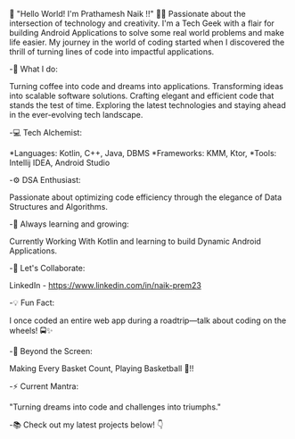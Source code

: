 👋 "Hello World! I'm Prathamesh Naik !!" 👨‍💻
  Passionate about the intersection of technology and creativity.
  I'm a Tech Geek with a flair for building Android Applications to solve some real world problems and make life easier. 
  My journey in the world of coding started when I discovered the thrill of turning lines of code into impactful applications.


-🚀 What I do:

  Turning coffee into code and dreams into applications.
  Transforming ideas into scalable software solutions.
  Crafting elegant and efficient code that stands the test of time.
  Exploring the latest technologies and staying ahead in the ever-evolving tech landscape.


-💻 Tech Alchemist:

  *Languages: Kotlin, C++, Java, DBMS
  *Frameworks: KMM, Ktor,
  *Tools: Intellij IDEA, Android Studio


-⚙️ DSA Enthusiast:

  Passionate about optimizing code efficiency through the elegance of Data Structures and Algorithms.  


-🌱 Always learning and growing:

  Currently Working With Kotlin and learning to build Dynamic Android Applications.
  

-🌟 Let's Collaborate:

  LinkedIn - https://www.linkedin.com/in/naik-prem23


-💡 Fun Fact:
  
  I once coded an entire web app during a roadtrip—talk about coding on the wheels! 🚍✨


-🎸 Beyond the Screen:

  Making Every Basket Count, Playing Basketball 🏀!!


-⚡ Current Mantra:
  
  "Turning dreams into code and challenges into triumphs."


-📚 Check out my latest projects below! 👇

  


